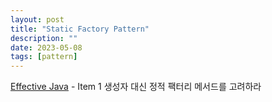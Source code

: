 ```yaml
---
layout: post
title: "Static Factory Pattern"
description: ""
date: 2023-05-08
tags: [pattern]
---
```


<a href="http://www.yes24.com/Product/Goods/65551284">Effective Java</a> - Item 1 생성자 대신 정적 팩터리 메서드를 고려하라
